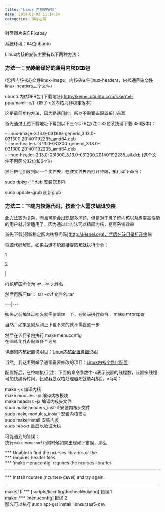 ```yaml
---
title: "Linux 内核的安装"
date: 2014-02-02 11:14:24
categories: 编程之路
---
```

封面图片来自Pixabay  

系统环境：64位ubuntu

Linux内核的安装主要有以下两种方法：

### 方法一：安装编译好的通用内核DEB包

(包括内核核心文件linux-image，内核头文件linux-headers，内核通用头文件linux-headers三个文件)

ubuntu内核DEB包 [下载地址](http://kernel.ubuntu.com/~kernel-
ppa/mainline/)（带了rc的内核为非稳定版本）

这是最简单的方法，因为是通用的，所以不需要去配置任何东西

首先通过上述下载地址下载到以下三个DEB包(注：32位系统请下载i386版本)：

– linux-image-3.13.0-031300-generic_3.13.0-031300.201401192235_amd64.deb  
– linux-headers-3.13.0-031300-generic_3.13.0-031300.201401192235_amd64.deb  
– linux-header-3.13.0-031300_3.13.0-031300.201401192235_all.deb
(这个文件不用区分32位和64位)

然后把他们放到同一个文件夹，在该文件夹内打开终端，执行如下命令：

sudo dpkg -i *.deb 安装DEB包

sudo update-grub 刷新grub

### 方法二：下载内核源代码，按照个人需求编译安装

此方法较为复杂，而且可能会出现很多问题，但是对于想了解内核以及想提高性能的用户就非常适用了，因为通过此方法可以精简内核，提高系统效率

首先下载[最新稳定版内核源代码](<http://kernel.org)，然后在该目录打开终>端

将源代码解压，如果右键不能直接提取那就执行命令：

1

2

|

内核解压命令为`xz -kd 文件名

然后再解压tar：`tar –xvf 文件名.tar  

---|---  

如果之前编译过那么就需要清理一下，在终端执行命令： make mrproper

当然，如果是刚从网上下载下来的就不需要这一步

然后在该目录内执行 make menuconfig  
在图形化界面配置各个选项

详细的内核配置说明见：[Linux内核配置详细说明](http://haofly.net/linux-kernel/)

当然，我这里列举了通常需要修改的项目：[Linux内核个性化配置](http://haofly.net/kernel-mainmenu/)

配置好后，在终端执行(注：下面的命令参数中-x表示设置的线程数，设置多线程可加快编译时间，比如我是双核处理器那就选4线程，x为4)：

make -jx 编译内核  
make modules -jx 编译内核模块  
make headers -jx 编译内核头文件  
sudo make headers_install 安装内核头文件  
sudo make modules_install 安装内核模块  
sudo make install 安装内核  
sudo reboot 重启以验证内核

可能遇到的错误：  
执行`make menuconfig`的时候如果出现如下错误，那么

*** Unable to find the ncurses libraries or the  
*** required header files.  
*** ‘make menuconfig’ requires the ncurses libraries.  
***  
*** Install ncurses (ncurses-devel) and try again.  
***  
make[1]: *** [scripts/kconfig/dochecklxdialog] 错误 1  
make: *** [menuconfig] 错误 2  
那么可以执行 sudo apt-get install libncurses5-dev
